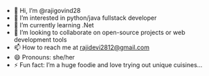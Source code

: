 - 👋 Hi, I’m @rajigovind28
- 👀 I’m interested in python/java fullstack developer
- 🌱 I’m currently learning .Net
- 💞️ I’m looking to collaborate on open-source projects or web development tools
- 📫 How to reach me at rajidevi2812@gmail.com
- 😄 Pronouns: she/her
- ⚡ Fun fact: I’m a huge foodie and love trying out unique cuisines...

<!---
rajigovind28/rajigovind28 is a ✨ special ✨ repository because its `README.md` (this file) appears on your GitHub profile.
You can click the Preview link to take a look at your changes.
--->
